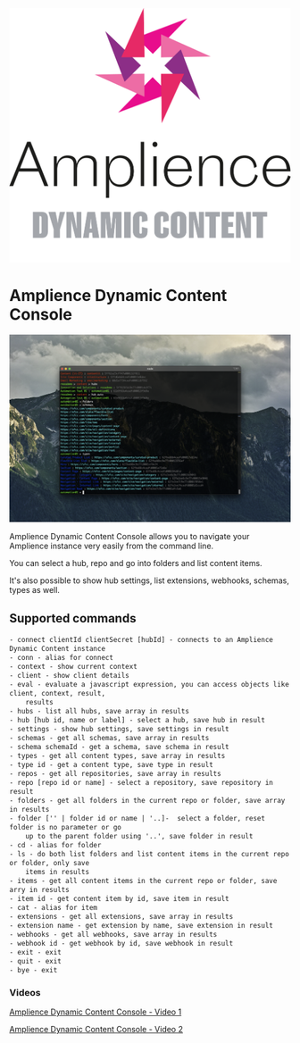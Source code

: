 [![Amplience Dynamic Content](media/header.png)](https://amplience.com/dynamic-content)

# Amplience Dynamic Content Console

![Amplience Dynamic Content Console](media/dc-console.png)

Amplience Dynamic Content Console allows you to navigate your Amplience instance very easily from the command line. 

You can select a hub, repo and go into folders and list content items.

It's also possible to show hub settings, list extensions, webhooks, schemas, types as well.

## Supported commands

```
- connect clientId clientSecret [hubId] - connects to an Amplience Dynamic Content instance
- conn - alias for connect
- context - show current context
- client - show client details
- eval - evaluate a javascript expression, you can access objects like client, context, result, 
    results
- hubs - list all hubs, save array in results
- hub [hub id, name or label] - select a hub, save hub in result
- settings - show hub settings, save settings in result
- schemas - get all schemas, save array in results
- schema schemaId - get a schema, save schema in result
- types - get all content types, save array in results
- type id - get a content type, save type in result
- repos - get all repositories, save array in results
- repo [repo id or name] - select a repository, save repository in result
- folders - get all folders in the current repo or folder, save array in results
- folder ['' | folder id or name | '..]-  select a folder, reset folder is no parameter or go 
    up to the parent folder using '..', save folder in result
- cd - alias for folder
- ls - do both list folders and list content items in the current repo or folder, only save 
    items in results
- items - get all content items in the current repo or folder, save arry in results
- item id - get content item by id, save item in result
- cat - alias for item
- extensions - get all extensions, save array in results
- extension name - get extension by name, save extension in result
- webhooks - get all webhooks, save array in results
- webhook id - get webhook by id, save webhook in result
- exit - exit
- quit - exit
- bye - exit
```
### Videos

[Amplience Dynamic Content Console - Video 1](media/dc-console-1.mov)

[Amplience Dynamic Content Console - Video 2](media/dc-console-2.mov)